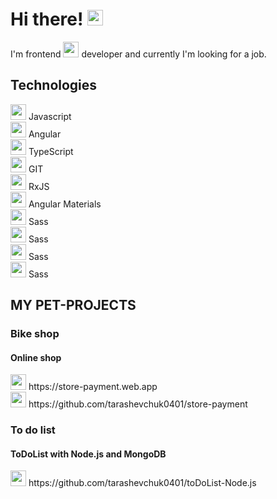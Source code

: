 <h1>Hi there!
    <img src="https://img.icons8.com/?size=512&id=1H52efUsDX7A&format=png" width=25px alt="angular">
</h1>
<p>I'm frontend 
    <img src="https://img.icons8.com/?size=512&id=71257&format=png" width=25px alt="angular">
    developer and currently I'm looking for a job.
</p>
<h2>Technologies</h2>
<section>
    <div>
        <img src="https://img.icons8.com/?size=512&id=108784&format=png" width=25px alt="angular">
        <span>Javascript</span>
    </div>
    <div>
        <img src="https://img.icons8.com/?size=512&id=71257&format=png" width=25px alt="angular">
        <span>Angular</span>
    </div>
    <div>
        <img src="https://img.icons8.com/?size=512&id=wpZmKzk11AzJ&format=png" width=25px alt="angular">
        <span>TypeScript</span>
    </div>
    <div>
        <img src="https://img.icons8.com/?size=512&id=20906&format=png" width=25px alt="angular">
        <span>GIT</span>
    </div>
    <div>
        <img src="https://seeklogo.com/images/R/rxjs-logo-1C13E67498-seeklogo.com.png" width=25px alt="angular">
        <span>RxJS</span>
    </div>
    <div>
        <img src="https://material.angular.io/assets/img/angular-material-logo.svg" width=25px alt="angular">
        <span>Angular Materials</span>
    </div>
    <div>
        <img src="https://img.icons8.com/?size=512&id=QBqFNfPPB2Kx&format=png" width=25px alt="angular">
        <span>Sass </span>
    </div>
    <div>
        <img src="https://w7.pngwing.com/pngs/452/24/png-transparent-js-lo" width=25px alt="angular">
        <span>Sass </span>
    </div>
    <div>
        <img src="https://img.icons8.com/?size=512&id=QBqFNfPPB2Kx&format=png" width=25px alt="angular">
        <span>Sass </span>
    </div>
    <div>
        <img src="https://img.icons8.com/?size=512&id=QBqFNfPPB2Kx&format=png" width=25px alt="angular">
        <span>Sass </span>
    </div>
</section>
<div>
    <h2> MY PET-PROJECTS</h2>
     <section>
        <h3>Bike shop</h3>
        <h4>Online shop </h4>
        <div>
            <img src="https://img.icons8.com/?size=512&id=1349&format=png" width=25px alt="">
            <span>https://store-payment.web.app</span>
            <br>
            <img src="https://img.icons8.com/?size=512&id=20906&format=png" width=25px alt="">
            <span>https://github.com/tarashevchuk0401/store-payment</span>
        </div>
    </section>
    <section>
        <h3>To do list</h3>
        <h4>ToDoList with Node.js and MongoDB</h4>
        <div>
            <img src="https://img.icons8.com/?size=512&id=20906&format=png" width=25px alt="">
            <span>https://github.com/tarashevchuk0401/toDoList-Node.js</span>
        </div>
    </section>
</div>
